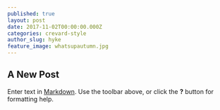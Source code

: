 ```yaml
---
published: true
layout: post
date: 2017-11-02T00:00:00.000Z
categories: crevard-style
author_slug: hyke
feature_image: whatsupautumn.jpg
---
```

## A New Post

Enter text in [Markdown](http://daringfireball.net/projects/markdown/). Use the toolbar above, or click the **?** button for formatting help.
